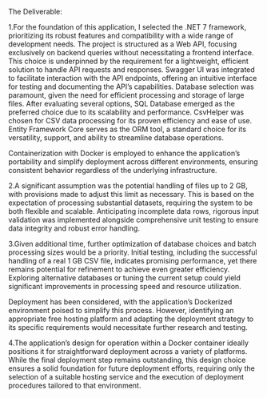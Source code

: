 The Deliverable:

1.For the foundation of this application, I selected the .NET 7 framework, prioritizing its robust features and compatibility with a wide range of development needs. The project is structured as a Web API, focusing exclusively on backend queries without necessitating a frontend interface. This choice is underpinned by the requirement for a lightweight, efficient solution to handle API requests and responses. Swagger UI was integrated to facilitate interaction with the API endpoints, offering an intuitive interface for testing and documenting the API’s capabilities.
Database selection was paramount, given the need for efficient processing and storage of large files. After evaluating several options, SQL Database emerged as the preferred choice due to its scalability and performance. CsvHelper was chosen for CSV data processing for its proven efficiency and ease of use. Entity Framework Core serves as the ORM tool, a standard choice for its versatility, support, and ability to streamline database operations.

Containerization with Docker is employed to enhance the application’s portability and simplify deployment across different environments, ensuring consistent behavior regardless of the underlying infrastructure.

2.A significant assumption was the potential handling of files up to 2 GB, with provisions made to adjust this limit as necessary. This is based on the expectation of processing substantial datasets, requiring the system to be both flexible and scalable. Anticipating incomplete data rows, rigorous input validation was implemented alongside comprehensive unit testing to ensure data integrity and robust error handling.

3.Given additional time, further optimization of database choices and batch processing sizes would be a priority. Initial testing, including the successful handling of a real 1 GB CSV file, indicates promising performance, yet there remains potential for refinement to achieve even greater efficiency. Exploring alternative databases or tuning the current setup could yield significant improvements in processing speed and resource utilization.

Deployment has been considered, with the application’s Dockerized environment poised to simplify this process. However, identifying an appropriate free hosting platform and adapting the deployment strategy to its specific requirements would necessitate further research and testing.

4.The application’s design for operation within a Docker container ideally positions it for straightforward deployment across a variety of platforms. While the final deployment step remains outstanding, this design choice ensures a solid foundation for future deployment efforts, requiring only the selection of a suitable hosting service and the execution of deployment procedures tailored to that environment.
